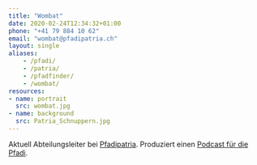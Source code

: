 ```yaml
---
title: "Wombat"
date: 2020-02-24T12:34:32+01:00
phone: "+41 79 884 10 62"
email: "wombat@pfadipatria.ch"
layout: single
aliases:
    - /pfadi/
    - /patria/
    - /pfadfinder/
    - /wombat/
resources:
- name: portrait
  src: wombat.jpg
- name: background
  src: Patria_Schnuppern.jpg
---
```


Aktuell Abteilungsleiter bei [Pfadipatria](https://www.pfadipatria.ch/). Produziert einen [Podcast für die Pfadi](https://ohre.pfadipatria.ch).